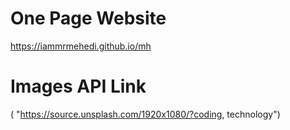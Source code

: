 # One Page Website

https://iammrmehedi.github.io/mh

# Images API Link
( "https://source.unsplash.com/1920x1080/?coding, technology")
